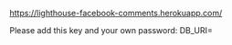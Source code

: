 https://lighthouse-facebook-comments.herokuapp.com/






Please add this key and your own password:
DB_URI=
